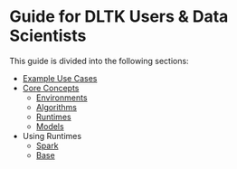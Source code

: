 # Guide for DLTK Users & Data Scientists

This guide is divided into the following sections:

- [Example Use Cases](examples.md)
- [Core Concepts](core/README.md)
  - [Environments](core/environments.md)
  - [Algorithms](core/algorithms.md)
  - [Runtimes](core/runtimes.md)
  - [Models](core/models.md)
- Using Runtimes
  - [Spark](runtime/spark.md)
  - [Base](runtime/base.md)
